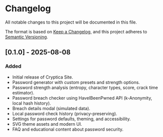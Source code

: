 # Changelog

All notable changes to this project will be documented in this file.

The format is based on [Keep a Changelog](https://keepachangelog.com/en/1.0.0/), and this project adheres to [Semantic Versioning](https://semver.org/spec/v2.0.0.html).


## [0.1.0] - 2025-08-08
### Added
- Initial release of Cryptica Site.
- Password generator with custom presets and strength options.
- Password strength analysis (entropy, character types, score, crack time estimator).
- Password breach checker using HaveIBeenPwned API (k-Anonymity, local hash history).
- Breach details modal (simulated data).
- Local password check history (privacy-preserving).
- Settings for password defaults, theming, and accessibility.
- SVG theme assets and modern UI.
- FAQ and educational content about password security.
